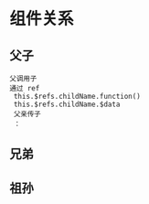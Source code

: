 <!--
 * @Author: Mr.xie
 * @Date: 2021-09-03 17:02:37
 * @LastEditTime: 2021-09-03 17:24:06
 * @LastEditors: Mr.xie
 * @Description: 
 * @FilePath: /homeWork/vue/vue组件关系.md
 * 可以输入预定的版权声明、个性签名、空行等
-->


# 组件关系
  ## 父子
    父调用子
    通过 ref
     this.$refs.childName.function()
     this.$refs.childName.$data
     父亲传子
     ：
  ## 兄弟

  ## 祖孙

